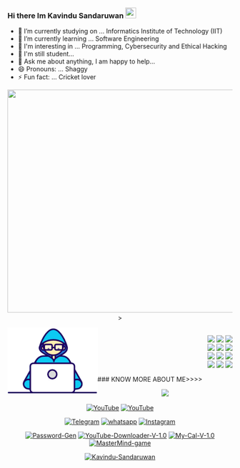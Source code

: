 ### Hi there Im Kavindu Sandaruwan <img src="https://github.com/TheDudeThatCode/TheDudeThatCode/blob/master/Assets/Hi.gif" height="24px" width="24px">

- 🔭 I’m currently studying on ... Informatics Institute of Technology (IIT) 
- 🌱 I’m currently learning ... Software Engineering
- 👯 I'm interesting in ... Programming, Cybersecurity and Ethical Hacking
- 🤔 I'm still student... 
- 💬 Ask me about anything, I am happy to help...
- 😄 Pronouns: ... Shaggy
- ⚡ Fun fact: ... Cricket lover
<p align="center">
<img src="https://cdn.columbiauniversitybootcamp.com/wp-content/uploads/sites/108/2021/03/CDG_blog_post_image_02-2.jpg" width="1000" height="500">>
<div align="center">
</div>              

<img width="40%" align="left" src="Developer.gif">
</p>

<p align ="right">
  <br />
  <code><img width="10%"  src="https://www.vectorlogo.zone/logos/python/python-ar21.svg"></code>
  <code><img width="10%"  src="https://www.vectorlogo.zone/logos/gnu_bash/gnu_bash-official.svg"></code>
  <code><img width="10%"  src="https://www.vectorlogo.zone/logos/netlifyapp_watercss/netlifyapp_watercss-official.svg"></code>
  <br />  
  <code><img width="10%"  src="https://www.vectorlogo.zone/logos/git-scm/git-scm-ar21.svg"></code>
  <code><img width="10%"  src="https://www.vectorlogo.zone/logos/php/php-vertical.svg"></code>
  <code><img width="10%"  src="https://www.vectorlogo.zone/logos/w3_html5/w3_html5-ar21.svg"></code>
  <br />
  <code><img width="10%"  src="https://www.vectorlogo.zone/logos/mysql/mysql-ar21.svg"></code>
  <code><img width="10%"  src="https://www.vectorlogo.zone/logos/sqlite/sqlite-ar21.svg"></code>
  <code><img width="10%"  src="https://www.vectorlogo.zone/logos/firebase/firebase-ar21.svg"></code>
  <br />
  <code><img width="10%"  src="https://www.vectorlogo.zone/logos/json/json-ar21.svg"></code>
  <code><img width="10%"  src="https://www.vectorlogo.zone/logos/github/github-ar21.svg"></code>
  <code><img width="10%"  src="https://www.vectorlogo.zone/logos/gitlab/gitlab-ar21.svg"></code>
  <br>
</p>
### KNOW MORE ABOUT ME>>>>
<p align="center"><a href="https://github.com/ImKavinduSandaruwan"><img src="https://github-readme-stats.vercel.app/api?username=ImKavinduSandaruwan&show_icons=true&include_all_commits=true&theme=chartreuse-dark&cache_seconds=3200"></a>
</p>
<p align="center">
<a href="https://rebrand.ly/githubprof"><img title="YouTube" src="https://img.shields.io/badge/ImKavindu-brightgreen?style=for-the-badge&logo=github"></a>
<a href="https://rebrand.ly/kkk"><img title="YouTube" src="https://img.shields.io/badge/YouTube-ImKavindu-red?style=for-the-badge&logo=Youtube"></a>
</p>

<p align="center">
<a href="https://rebrand.ly/telegramchnl"><img title="Telegram" src="https://img.shields.io/badge/Telegram-black?style=for-the-badge&logo=Telegram"></a>
<a href="https://rebrand.ly/hckrgroups"><img title="whatsapp" src="https://img.shields.io/badge/whatsapp-blue?style=for-the-badge&logo=whatsapp"></a>
<a href="https://rebrand.ly/insgrm"><img title="Instagram" src="https://img.shields.io/badge/INSTAGRAM-purple?style=for-the-badge&logo=instagram"></a>
<p align="center">
<p align="center">
<a href="https://github.com/ImKavinduSandaruwan/Password-Gen"><img title="Password-Gen" src="https://github-readme-stats.vercel.app/api/pin/?username=ImKavinduSandaruwan&repo=Password-Gen&theme=radical"></a>
<a href="https://github.com/ImKavinduSandaruwan/YouTube-Downloader-V-1.0"><img title="YouTube-Downloader-V-1.0" src="https://github-readme-stats.vercel.app/api/pin/?username=ImKavinduSandaruwan&repo=YouTube-Downloader-V-1.0&theme=highcontrast"></a>
<a href="https://github.com/ImKavinduSandaruwan/My-Cal-V-1.0"><img title="My-Cal-V-1.0" src="https://github-readme-stats.vercel.app/api/pin/?username=ImKavinduSandaruwan&repo=My-Cal-V-1.0&theme=vision-friendly-dark"></a>
<a href="https://github.com/ImKavinduSandaruwan/MasterMind-game"><img title="MasterMind-game" src="https://github-readme-stats.vercel.app/api/pin/?username=ImKavinduSandaruwan&repo=MasterMind-game&theme=highcontrast"></a>
</p>

<p align="center">
<a href="https://github.com/ImKavinduSandaruwan"><img title="Kavindu-Sandaruwan" src="https://github-readme-stats.vercel.app/api/top-langs/?username=ImKavinduSandaruwan&layout=compact"></a>
</p>
